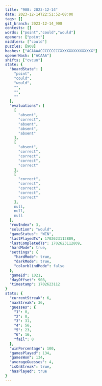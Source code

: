 ```yaml
---
title: "908: 2023-12-14"
date: 2023-12-14T22:51:52-08:00
tags: []
git_branch: 2023-12-14_908
contests: []
words: ["point","could","would"]
openers: ["point"]
middlers: ["could"]
puzzles: [908]
hashes: ["ACAAAACCCCCCCCCXXXXXXXXXXXXXXX"]
openerHash: ["ACAAA"]
shifts: ["cvcun"]
state: {
  "boardState": [
    "point",
    "could",
    "would",
    "",
    "",
    ""
  ],
  "evaluations": [
    [
      "absent",
      "correct",
      "absent",
      "absent",
      "absent"
    ],
    [
      "absent",
      "correct",
      "correct",
      "correct",
      "correct"
    ],
    [
      "correct",
      "correct",
      "correct",
      "correct",
      "correct"
    ],
    null,
    null,
    null
  ],
  "rowIndex": 3,
  "solution": "would",
  "gameStatus": "WIN",
  "lastPlayedTs": 1702623112809,
  "lastCompletedTs": 1702623112809,
  "hardMode": true,
  "settings": {
    "hardMode": true,
    "darkMode": true,
    "colorblindMode": false
  },
  "gameId": 1021,
  "dayOffset": 908,
  "timestamp": 1702623112
}
stats: {
  "currentStreak": 6,
  "maxStreak": 36,
  "guesses": {
    "1": 0,
    "2": 8,
    "3": 31,
    "4": 56,
    "5": 23,
    "6": 16,
    "fail": 0
  },
  "winPercentage": 100,
  "gamesPlayed": 134,
  "gamesWon": 134,
  "averageGuesses": 4,
  "isOnStreak": true,
  "hasPlayed": true
}
---
```

<!-- more -->
